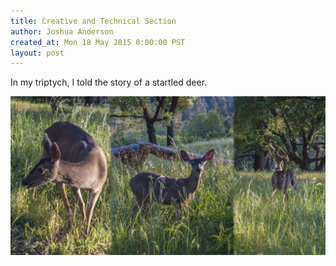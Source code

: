 ```yaml
---
title: Creative and Technical Section
author: Joshua Anderson
created_at: Mon 18 May 2015 0:00:00 PST
layout: post
---
```


In my triptych, I told the story of a startled deer.

<img class="post-image" src="/images/triptych.jpg" alt="">

